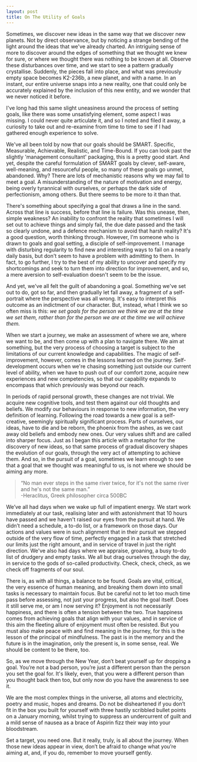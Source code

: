 ```yaml
---
layout: post
title: On The Utility of Goals
---
```


Sometimes, we discover new ideas in the same way that we discover new planets. Not by direct observance, but by noticing a strange bending of the light around the ideas that we've already charted. An intriguing sense of more to discover around the edges of something that we thought we knew for sure, or where we thought there was nothing to be known at all. Observe these disturbances over time, and we start to see a pattern gradually crystallise. Suddenly, the pieces fall into place, and what was previously empty space becomes K2-236b, a new planet, and with a name. In an instant, our entire universe snaps into a new reality, one that could only be accurately explained by the inclusion of this new entity, and we wonder that we never noticed it before.

I've long had this same slight uneasiness around the process of setting goals, like there was some unsatisfying element, some aspect I was missing. I could never quite articulate it, and so I noted and filed it away, a curiosity to take out and re-examine from time to time to see if I had gathered enough experience to solve.

We've all been told by now that our goals should be SMART. Specific, Measurable, Achievable, Realistic, and Time-Bound. If you can look past the slightly 'management consultant' packaging, this is a pretty good start. And yet, despite the careful formulation of SMART goals by clever, self-aware, well-meaning, and resourceful people, so many of these goals go unmet, abandoned. Why? There are lots of mechanistic reasons why we may fail to meet a goal. A misunderstanding of the nature of motivation and energy, being overly tyrannical with ourselves, or perhaps the dark side of perfectionism, among others. But there seems to be more to it than that.

There's something about specifying a goal that draws a line in the sand. Across that line is success, before that line is failure. Was this unease, then, simple weakness? An inability to confront the reality that sometimes I will set out to achieve things and simply fail, the due date passed and the task so clearly undone, and a defence mechanism to avoid that harsh reality? It's a good question, worth thinking through. However, I'm someone who is drawn to goals and goal setting, a disciple of self-improvement. I manage with disturbing regularity to find new and interesting ways to fail on a nearly daily basis, but don't seem to have a problem with admitting to them. In fact, to go further, I try to the best of my ability to uncover and specify my shortcomings and seek to turn them into direction for improvement, and so, a mere aversion to self-evaluation doesn't seem to be the issue.

And yet, we've all felt the guilt of abandoning a goal. Something we've set out to do, got so far, and then gradually let fall away, a fragment of a self-portrait where the perspective was all wrong. It's easy to interpret this outcome as an indictment of our character. But, instead, what I think we so often miss is this: *we set goals for the person we think we are at the time we set them, rather than for the person we are at the time we will achieve them.*

When we start a journey, we make an assessment of where we are, where we want to be, and then come up with a plan to navigate there. We aim at something, but the very process of choosing a target is subject to the limitations of our current knowledge and capabilities. The magic of self-improvement, however, comes in the lessons learned on the journey. Self-development occurs when we're chasing something just outside our current level of ability, when we have to push out of our comfort zone, acquire new experiences and new competencies, so that our capability expands to encompass that which previously was beyond our reach.

In periods of rapid personal growth, these changes are not trivial. We acquire new cognitive tools, and test them against our old thoughts and beliefs. We modify our behaviours in response to new information, the very definition of learning. Following the road towards a new goal is a self-creative, seemingly spiritually significant process. Parts of ourselves, our ideas, have to die and be reborn, the phoenix from the ashes, as we cast away old beliefs and embody new ones. Our very values shift and are called into sharper focus. Just as I began this article with a metaphor for the discovery of new ideas, so that same process of gradual discovery shapes the evolution of our goals, through the very act of attempting to achieve them. And so, in the pursuit of a goal, sometimes we learn enough to see that a goal that we thought was meaningful to us, is not where we should be aiming any more.


>&ldquo;No man ever steps in the same river twice, for it's not the same river and he's not the same man.&rdquo;  
>-Heraclitus, Greek philosopher circa 500BC


We’ve all had days when we wake up full of impatient energy. We start work immediately at our task, realising later and with astonishment that 10 hours have passed and we haven't raised our eyes from the pursuit at hand. We didn’t need a schedule, a to-do list, or a framework on those days. Our actions and values were in such alignment that in their pursuit we stepped outside of the very flow of time, perfectly engaged in a task that stretched our limits just the right amount, and in service of travel in just the right direction. We've also had days where we appraise, groaning, a busy to-do list of drudgery and empty tasks. We all but drag ourselves through the day, in service to the gods of so-called productivity. Check, check, check, as we check off fragments of our soul.

There is, as with all things, a balance to be found. Goals are vital, critical, the very essence of human meaning, and breaking them down into small tasks is necessary to maintain focus. But be careful not to let too much time pass before assessing, not just your progress, but also the goal itself. Does it still serve me, or am I now serving it? Enjoyment is not necessarily happiness, and there is often a tension between the two. True happiness comes from achieving goals that align with your values, and in service of this aim the fleeting allure of enjoyment must often be resisted. But you must also make peace with and find meaning in the journey, for this is the lesson of the principal of mindfulness. The past is in the memory and the future is in the imagination, only the present is, in some sense, real. We should be content to be there, too.

So, as we move through the New Year, don’t beat yourself up for dropping a goal. You’re not a bad person, you’re just a different person than the person you set the goal for. It's likely, even, that you were a different person than you thought back then too, but only now do you have the awareness to see it.

We are the most complex things in the universe, all atoms and electricity, poetry and music, hopes and dreams. Do not be disheartened if you don’t fit in the box you built for yourself with three hastily scribbled bullet points on a January morning, whilst trying to suppress an undercurrent of guilt and a mild sense of nausea as a brace of Aspirin fizz their way into your bloodstream.

Set a target, you need one. But it really, truly, is all about the journey. When those new ideas appear in view, don’t be afraid to change what you’re aiming at, and, if you do, remember to move yourself gently.